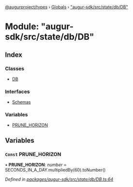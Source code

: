 [@augurproject/types](../README.md) › [Globals](../globals.md) › ["augur-sdk/src/state/db/DB"](_augur_sdk_src_state_db_db_.md)

# Module: "augur-sdk/src/state/db/DB"

## Index

### Classes

* [DB](../classes/_augur_sdk_src_state_db_db_.db.md)

### Interfaces

* [Schemas](../interfaces/_augur_sdk_src_state_db_db_.schemas.md)

### Variables

* [PRUNE_HORIZON](_augur_sdk_src_state_db_db_.md#const-prune_horizon)

## Variables

### `Const` PRUNE_HORIZON

• **PRUNE_HORIZON**: *number* = SECONDS_IN_A_DAY.multipliedBy(60).toNumber()

*Defined in [packages/augur-sdk/src/state/db/DB.ts:64](https://github.com/AugurProject/augur/blob/69c4be52bf/packages/augur-sdk/src/state/db/DB.ts#L64)*
